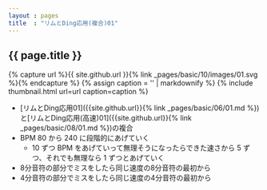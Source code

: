 ```yaml
---
layout : pages
title  : "リムとDing応用(複合)01"
---
```


## {{ page.title }}

{% capture url %}{{ site.github.url }}{% link _pages/basic/10/images/01.svg %}{% endcapture %}
{% assign caption = '' | markdownify %}
{% include thumbnail.html url=url caption=caption %}

* [リムとDing応用01]({{site.github.url}}{% link _pages/basic/06/01.md %})と[リムとDing応用(高速)01]({{site.github.url}}{% link _pages/basic/08/01.md %})の複合
* BPM 80 から 240 に段階的にあげていく
  * 10 ずつ BPM をあげていって無理そうになったらできた速さから 5 ずつ、それでも無理なら 1 ずつとあげていく
* 8分音符の部分でミスをしたら同じ速度の8分音符の最初から
* 4分音符の部分でミスをしたら同じ速度の4分音符の最初から
